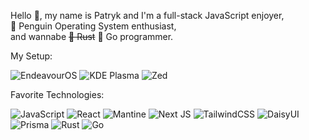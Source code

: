 Hello 👋, my name is Patryk and I'm a full-stack JavaScript enjoyer,  
🐧 Penguin Operating System enthusiast,  
and wannabe ~~🦀 Rust~~ 🐹 Go programmer.

My Setup:

![EndeavourOS](https://img.shields.io/badge/EndeavourOS-7E3EBE?logo=endeavouros&logoColor=fff&style=flat-square)
![KDE Plasma](https://img.shields.io/badge/KDE%20Plasma-1C99F3?logo=kde&logoColor=fff&style=flat-square)
![Zed](https://img.shields.io/badge/Zed-084CCF.svg?style=flat-square&logo=zedindustries&logoColor=white)

Favorite Technologies:

![JavaScript](https://img.shields.io/badge/JavaScript-%23323330.svg?style=flat-square&logo=javascript&logoColor=%23F7DF1E)
![React](https://img.shields.io/badge/React-%2320232a.svg?style=flat-square&logo=react&logoColor=%2361DAFB)
![Mantine](https://img.shields.io/badge/Mantine-ffffff?style=flat-square&logo=Mantine&logoColor=339af0)
![Next JS](https://img.shields.io/badge/Next-black?style=flat-square&logo=next.js&logoColor=white)
![TailwindCSS](https://img.shields.io/badge/tailwindcss-%2338B2AC.svg?style=flat-square&logo=tailwind-css&logoColor=white)
![DaisyUI](https://img.shields.io/badge/daisyUI-5A0EF8?style=flat-square&logo=daisyui&logoColor=white)
![Prisma](https://img.shields.io/badge/Prisma-3982CE?style=flat-square&logo=Prisma&logoColor=white)
![Rust](https://img.shields.io/badge/Rust-%23000000.svg?style=flat-square&logo=rust&logoColor=white)
![Go](https://img.shields.io/badge/Golang-%2300ADD8.svg?style=flat-square&logo=go&logoColor=white)
